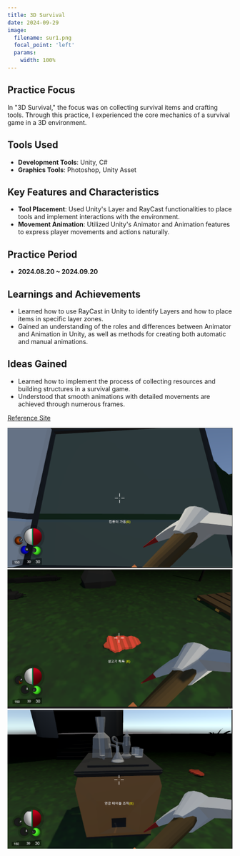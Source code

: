 ```yaml
---
title: 3D Survival
date: 2024-09-29
image:
  filename: sur1.png
  focal_point: 'left'
  params:
    width: 100%
---
```


## Practice Focus
In "3D Survival," the focus was on collecting survival items and crafting tools. Through this practice, I experienced the core mechanics of a survival game in a 3D environment.

## Tools Used
- **Development Tools**: Unity, C#
- **Graphics Tools**: Photoshop, Unity Asset

## Key Features and Characteristics
- **Tool Placement**: Used Unity's Layer and RayCast functionalities to place tools and implement interactions with the environment.
- **Movement Animation**: Utilized Unity's Animator and Animation features to express player movements and actions naturally.

## Practice Period
- **2024.08.20 ~ 2024.09.20**

## Learnings and Achievements
- Learned how to use RayCast in Unity to identify Layers and how to place items in specific layer zones.
- Gained an understanding of the roles and differences between Animator and Animation in Unity, as well as methods for creating both automatic and manual animations.

## Ideas Gained
- Learned how to implement the process of collecting resources and building structures in a survival game.
- Understood that smooth animations with detailed movements are achieved through numerous frames.

[Reference Site](https://www.udemy.com/ko/)

![](sur2.png)
![](sur3.png)
![](sur4.png)
